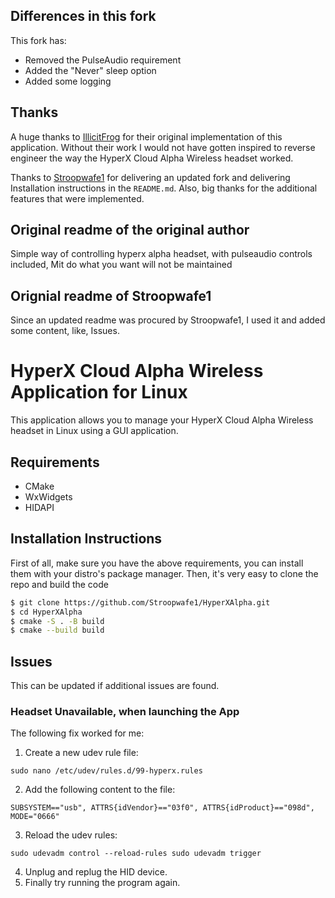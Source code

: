 ## Differences in this fork

This fork has:

- Removed the PulseAudio requirement
- Added the "Never" sleep option
- Added some logging

## Thanks

A huge thanks to [IllicitFrog](https://github.com/IllicitFrog) for their original implementation of this application. Without their work I would not have gotten inspired to reverse engineer the way the HyperX Cloud Alpha Wireless headset worked.

Thanks to [Stroopwafe1](https://github.com/Stroopwafe1) for delivering an updated fork and delivering Installation instructions in the `README.md`. Also, big thanks for the additional features that were implemented.

## Original readme of the original author

Simple way of controlling hyperx alpha headset, with pulseaudio controls included, Mit do what you want will not be maintained

## Orignial readme of Stroopwafe1

Since an updated readme was procured by Stroopwafe1, I used it and added some content, like, Issues.

# HyperX Cloud Alpha Wireless Application for Linux

This application allows you to manage your HyperX Cloud Alpha Wireless headset in Linux using a GUI application.

## Requirements

- CMake
- WxWidgets
- HIDAPI

## Installation Instructions

First of all, make sure you have the above requirements, you can install them with your distro's package manager.
Then, it's very easy to clone the repo and build the code

```bash
$ git clone https://github.com/Stroopwafe1/HyperXAlpha.git
$ cd HyperXAlpha
$ cmake -S . -B build
$ cmake --build build
```
## Issues

This can be updated if additional issues are found.

### Headset Unavailable, when launching the App

The following fix worked for me:

1. Create a new udev rule file:

`sudo nano /etc/udev/rules.d/99-hyperx.rules`

2. Add the following content to the file:

`SUBSYSTEM=="usb", ATTRS{idVendor}=="03f0", ATTRS{idProduct}=="098d", MODE="0666"`

3. Reload the udev rules:

`sudo udevadm control --reload-rules
sudo udevadm trigger`

4. Unplug and replug the HID device.
5. Finally try running the program again.